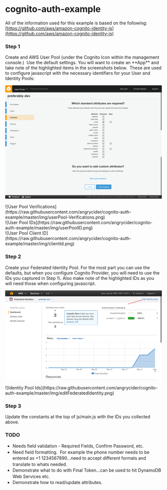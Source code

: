 # cognito-auth-example

All of the information used for this example is based on the following: [https://github.com/aws/amazon-cognito-identity-js](https://github.com/aws/amazon-cognito-identity-js)

### Step 1

<div>Create and AWS User Pool (under the Cognito Icon within the management console.) &nbsp;Use the default settings. You will want to create an **App**&nbsp;and take note of the highlighted items in the screenshots below. &nbsp;These are used to configure javascript with the necessary identifiers for your User and Identity Pools:</div><div>
</div>
<div>
</div>

![User Pool Attributes](https://raw.githubusercontent.com/angrycider/cognito-auth-example/master/img/userPool-Attributes.png)
<div>
</div>
![User Pool Verifications](https://raw.githubusercontent.com/angrycider/cognito-auth-example/master/img/userPool-Verifications.png)<div>
</div>
![User Pool IDs](https://raw.githubusercontent.com/angrycider/cognito-auth-example/master/img/userPoolID.png)<div>
</div>
![User Pool Client ID](https://raw.githubusercontent.com/angrycider/cognito-auth-example/master/img/clientId.png)<div>
</div>
<div>
</div>

### Step 2

<div>Create your Federated Identity Pool.  For the most part you can use the defaults, but when you configure Cognito Provider, you will need to use the IDs you captured in Step 1\.  Also make note of the highlighted IDs as you will need those when configuring javascript.</div><div>
</div>

![Edit Identity Pool](https://raw.githubusercontent.com/angrycider/cognito-auth-example/master/img/editIdentityPool.png)
<div>
</div>
![Identity Pool Ids](https://raw.githubusercontent.com/angrycider/cognito-auth-example/master/img/editFederatedIdentity.png)<div>
</div>

### Step 3

<div>Update the constants at the top of js/main.js with the IDs you collected above.</div><div>
</div>

### TODO
<div>

*   <span style="line-height: 19.5px;">Needs field validation - Required Fields, Confirm Password, etc.</span>
*   <span style="line-height: 19.5px;">Need field formatting. &nbsp;For example the phone number needs to be entered as +1 1234567890...need to accept different formats and translate to whats needed.</span>
*   <span style="line-height: 19.5px;">Demonstrate what to do with Final Token...can be used to hit DynamoDB Web Services etc.</span>
*   <span style="line-height: 19.5px;">Demonstrate how to read/update attributes.</span></div>